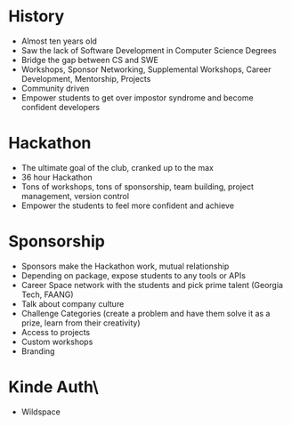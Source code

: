 # History
- Almost ten years old
- Saw the lack of Software Development in Computer Science Degrees
- Bridge the gap between CS and SWE
- Workshops, Sponsor Networking, Supplemental Workshops, Career Development, Mentorship, Projects
- Community driven
- Empower students to get over impostor syndrome and become confident developers

# Hackathon
- The ultimate goal of the club, cranked up to the max
- 36 hour Hackathon
- Tons of workshops, tons of sponsorship, team building, project management, version control
- Empower the students to feel more confident and achieve

# Sponsorship
- Sponsors make the Hackathon work, mutual relationship
- Depending on package, expose students to any tools or APIs
- Career Space network with the students and pick prime talent (Georgia Tech, FAANG)
- Talk about company culture 
- Challenge Categories (create a problem and have them solve it as a prize, learn from their creativity)
- Access to projects
- Custom workshops
- Branding

# Kinde Auth\
- Wildspace